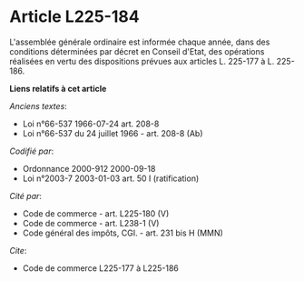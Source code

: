 # Article L225-184

L'assemblée générale ordinaire est informée chaque année, dans des conditions déterminées par décret en Conseil d'Etat, des
opérations réalisées en vertu des dispositions prévues aux articles L. 225-177 à L. 225-186.

**Liens relatifs à cet article**

_Anciens textes_:

  - Loi n°66-537 1966-07-24 art. 208-8
  - Loi n°66-537 du 24 juillet 1966 - art. 208-8 (Ab)

_Codifié par_:

  - Ordonnance 2000-912 2000-09-18
  - Loi n°2003-7 2003-01-03 art. 50 I (ratification)

_Cité par_:

  - Code de commerce - art. L225-180 (V)
  - Code de commerce - art. L238-1 (V)
  - Code général des impôts, CGI. - art. 231 bis H (MMN)

_Cite_:

  - Code de commerce L225-177 à L225-186
